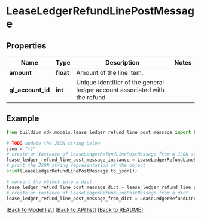 # LeaseLedgerRefundLinePostMessage


## Properties

Name | Type | Description | Notes
------------ | ------------- | ------------- | -------------
**amount** | **float** | Amount of the line item. | 
**gl_account_id** | **int** | Unique identifier of the general ledger account associated with the refund. | 

## Example

```python
from buildium_sdk.models.lease_ledger_refund_line_post_message import LeaseLedgerRefundLinePostMessage

# TODO update the JSON string below
json = "{}"
# create an instance of LeaseLedgerRefundLinePostMessage from a JSON string
lease_ledger_refund_line_post_message_instance = LeaseLedgerRefundLinePostMessage.from_json(json)
# print the JSON string representation of the object
print(LeaseLedgerRefundLinePostMessage.to_json())

# convert the object into a dict
lease_ledger_refund_line_post_message_dict = lease_ledger_refund_line_post_message_instance.to_dict()
# create an instance of LeaseLedgerRefundLinePostMessage from a dict
lease_ledger_refund_line_post_message_from_dict = LeaseLedgerRefundLinePostMessage.from_dict(lease_ledger_refund_line_post_message_dict)
```
[[Back to Model list]](../README.md#documentation-for-models) [[Back to API list]](../README.md#documentation-for-api-endpoints) [[Back to README]](../README.md)


